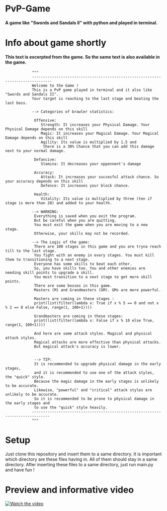 # PvP-Game
#### A game like "Swords and Sandals II" with python and played in terminal.

# Info about game shortly 
#### This text is excerpted from the game. So the same text is also available in the game.

                """
                -------------------------------------------------------------------------------
                Welcome to the Game ! 
                This is a PvP game played in terminal and it also like "Swords and Sandals II". 
                Your target is reaching to the last stage and beating the last boss. 
            
                --> Categories of brawler statistics:
                
                 Offensive:
                    Strength: It increases your Physical Damage. Your Physical Damage depends on this skill
                    Magic: It increases your Magical Damage. Your Magical Damage depends on this skill
                    Agility: Its value is multiplied by 1.5 and
                     there is a 30% Chance that you can add this damage next to your normal damage.
                
                 Defancive:
                    Stamina: It decreases your opponnent's damage
                
                 Accuracy:
                    Attack: It increases your succesful attack chance. So your accuracy depends on this skill
                    Defence: It increases your block chance.
                    
                 Health:
                    Vitality: Its value is multiplied by three (ten if stage is more than 20) and added to your health. 
                
                --> WARNING:
                 Everything is saved when you exit the program.
                 But be careful when you are quitting. 
                 You must exit the game when you are moving to a new stage. 
                 Otherwise, your skills may not be recorded.
                 
                --> The Logic of the game:
                 There are 100 stages in this game and you are tryna reach till to the last stage.
                 You fight with an enemy in every stages. You must kill them to transitioning to a next stage.
                 Everyone has some skills to beat each other. 
                 So, you have skills too. You and other enemies are  needing skill points to upgrade a skill.
                 You must transition to a next stage to get more skill points.
                 There are some bosses in this game.
                 Masters (M) and Grandmasters (GM). GMs are more powerful.
                 
                 Masters are coming in these stages :
                 print(list(filter(lambda x: True if x % 5 == 0 and not x % 2 == 0 else False, range(1, 100+1))))
                 
                 Grandmasters are coming in these stages:
                 print(list(filter(lambda x: False if x % 10 else True, range(1, 100+1))))
                 
                 And here are some attack styles. Magical and physical attack styles.
                 Magical attacks are more effective than physical attacks. 
                 But magical attack's accuracy is lower.
                 
                 
                 --> TIP:   
                 It is recommended to upgrade physical damage in the early stages, 
                 and it is recommended to use one of the attack styles, the "quick" style. 
                 Because the magic damage in the early stages is unlikely to be accurate.
                 Likewise, "powerful" and "critical" attack styles are unlikely to be accurate.
                 So it is recommended to be prone to physical damage in the early stages and 
                 to use the "quick" style heavily.
                ------------------------------------------------------------------------------
                """

# Setup
Just clone this repository and insert them to a same directory.
It is important which directory are these files having in. All of them should stay in a same directory.
After inserting these files to a same directory, just run main.py and have fun !


# Preview and informative video
[![Watch the video]()](https://youtu.be/T-D1KVIuvjA)

